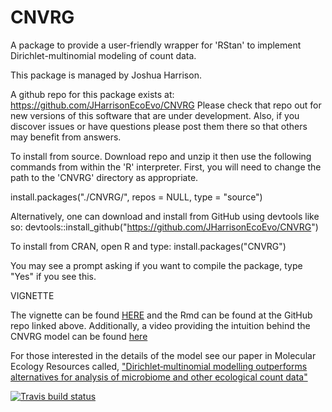# CNVRG

A package to provide a user-friendly wrapper for 'RStan' to implement Dirichlet-multinomial modeling of count data.

This package is managed by Joshua Harrison.

A github repo for this package exists at: https://github.com/JHarrisonEcoEvo/CNVRG
Please check that repo out for new versions of this software that are under development. Also, if you discover issues or have questions please post them there so that others may benefit from answers.

To install from source. Download repo and unzip it then use the following commands from within the 'R' interpreter. First, you will need to change the path to the 'CNVRG' directory as appropriate. 

install.packages("./CNVRG/", repos = NULL, type = "source")

Alternatively, one can download and install from GitHub using devtools like so: 
devtools::install_github("https://github.com/JHarrisonEcoEvo/CNVRG")

To install from CRAN, open R and type:
install.packages("CNVRG")

You may see a prompt asking if you want to compile the package, type "Yes" if you see this. 

VIGNETTE

The vignette can be found [HERE](https://rpubs.com/harrisonjg/792276) and the Rmd can be found at the GitHub repo linked above. Additionally, a video providing the intuition behind the CNVRG model can be found [here](https://use.vg/OSVhFJ)

For those interested in the details of the model see our paper in Molecular Ecology Resources called, ["Dirichlet‐multinomial modelling outperforms alternatives for analysis of microbiome and other ecological count data"](https://onlinelibrary.wiley.com/doi/epdf/10.1111/1755-0998.13128)


<!-- badges: start -->
[![Travis build status](https://travis-ci.com/JHarrisonEcoEvo/CNVRG.svg?branch=master)](https://travis-ci.com/JHarrisonEcoEvo/CNVRG)
<!-- badges: end -->
